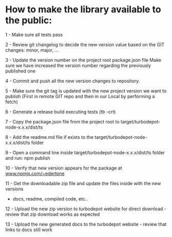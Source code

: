 # How to make the library available to the public:

1 - Make sure all tests pass

2 - Review git changelog to decide the new version value based on the GIT changes: minor, major, ...
    
3 - Update the version number on the project root package.json file
    Make sure we have increased the version number regarding the previously published one

4 - Commit and push all the new version changes to repository.

5 - Make sure the git tag is updated with the new project version we want to publish
    (First in remote GIT repo and then in our Local by performing a fetch)

6 - Generate a release build executing tests (tb -crt)

7 - Copy the package.json file from the project root to target/turbodepot-node-x.x.x/dist/ts

8 - Add the readme.md file if exists to the target/turbodepot-node-x.x.x/dist/ts folder

9 - Open a command line inside target/turbodepot-node-x.x.x/dist/ts folder and run:
    npm publish
   
10 - Verify that new version appears for the package at www.npmjs.com/~edertone 
   
11 - Get the downloadable zip file and update the files inside with the new versions
   - docs, readme, compiled code, etc..  

12 - Upload the new zip version to turbodepot website for direct download
    - review that zip download works as expected

13 - Upload the new generated docs to the turbodepot website
    - review that links to docs still work
